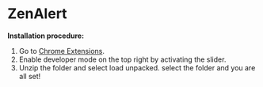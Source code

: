 # ZenAlert

**Installation procedure:**
1. Go to [Chrome Extensions](chrome://extensions/ "Chrome Extensions").
2. Enable developer mode on the top right by activating the slider.
3. Unzip the folder and select load unpacked. select the folder and you are all set!
